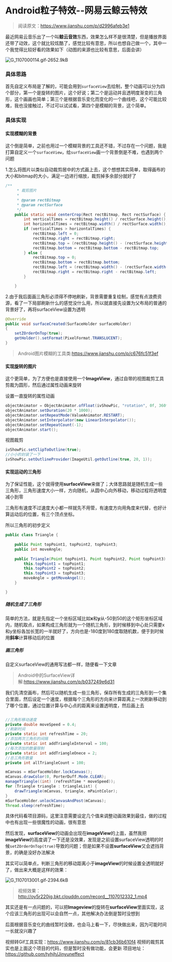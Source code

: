 ﻿# Android粒子特效--网易云鲸云特效

> 阅读原文：https://www.jianshu.com/p/d2996afeb3e1

最近网易云音乐出了一个叫**鲸云音效**东西，效果怎么样不是很清楚，但是播放界面还带了动效，这个就比较炫酷了，感觉比较有意思，所以也想自己做一个，其中一个我觉得比较好看的效果如下（动图的来源也比较有意思，后面会讲）

![G_1107000114.gif-2652.9kB][1]


### 具体思路
首先自定义布局是了解的，可能会用到`surfaceView`去绘制，整个动画可以分为四个部分，第一个是旋转的图片，这个好说；第二个是运动并且透明度渐变的三角形，这个画画也简单；第三个是根据音乐变化而变化的一个曲线吧，这个可能比较难，我也没接触过，不过可以试试看，第四个是模糊的背景，这个简单。


### 具体实现
#### 实现模糊的背景
这个倒是简单，之前也用过一个模糊背景的工具还不错，不过存在一个问题，我是打算自定义一个`surfaceView`，给`surfaceView`画一个背景倒是不难，也遇到两个问题

1.怎么将图片以类似自动裁剪居中的方式画上去，这个想想其实简单，取得画布的大小和bitmap的大小，满足一边进行缩放，裁剪掉多余部分就好了

```java
/**
     * 裁剪图片
     *
     * @param rectBitmap
     * @param rectSurface
     */
    public static void centerCrop(Rect rectBitmap, Rect rectSurface) {
        int verticalTimes = rectBitmap.height() / rectSurface.height();
        int horizontalTimes = rectBitmap.width() / rectSurface.width();
        if (verticalTimes > horizontalTimes) {
            rectBitmap.left = 0;
            rectBitmap.right = rectBitmap.right;
            rectBitmap.top = (rectBitmap.height() - (rectSurface.height() * rectBitmap.width() / rectSurface.width())) / 2;
            rectBitmap.bottom = rectBitmap.bottom - rectBitmap.top;
        } else {
            rectBitmap.top = 0;
            rectBitmap.bottom = rectBitmap.bottom;
            rectBitmap.left = (rectBitmap.width() - (rectSurface.width() * rectBitmap.height() / rectSurface.height())) / 2;
            rectBitmap.right = rectBitmap.right - rectBitmap.left;
        }

    }
```

2.由于我后面画三角形必须得不停地刷新，背景需要重复绘制，感觉有点浪费资源，看了一下局部刷新什么的感觉没什么用，所以就直接先设置为父布局的普通的背景好了，再将surfaceView设置为透明
```java
@Override
public void surfaceCreated(SurfaceHolder surfaceHolder) 
{
    setZOrderOnTop(true);
    getHolder().setFormat(PixelFormat.TRANSLUCENT);
}
```

> Android图片模糊的工具类:https://www.jianshu.com/p/c676fc51f3ef



#### 实现旋转的图片
这个更简单，为了方便也是直接使用一个**ImageView**，通过自带的视图裁剪工具剪裁为圆形，然后通过属性动画来旋转

设置一直旋转的属性动画
```java
objectAnimator = ObjectAnimator.ofFloat(ivShowPic, "rotation", 0f, 360f);
objectAnimator.setDuration(20 * 1000);
objectAnimator.setRepeatMode(ValueAnimator.RESTART);
objectAnimator.setInterpolator(new LinearInterpolator());
objectAnimator.setRepeatCount(-1);
objectAnimator.start();
```

视图裁剪
```java
ivShowPic.setClipToOutline(true);
//小小的封装了一下
ivShowPic.setOutlineProvider(ImageUtil.getOutline(true, 20, 1));
```

#### 实现运动的三角形
为了保证性能，这个就得使用**surfaceView**来做了；大体思路就是随机生成一些三角形，三角形速度大小一样，方向随机，从圆中心向外移动，移动过程将透明度减小到零

三角形有速度不过速度大小都一样就先不用管，有速度方向用角度来代替，也好计算运动后的位置，有三个顶点坐标。

所以三角形的初步定义
```java
public class Triangle {
    
    public Point topPoint1, topPoint2, topPoint3;
    public int moveAngle;
    
    public Triangle(Point topPoint1, Point topPoint2, Point topPoint3) {
        this.topPoint1 = topPoint1;
        this.topPoint2 = topPoint2;
        this.topPoint3 = topPoint3;
        moveAngle = getMoveAngel();
    }

}
```

##### 随机生成了三角形
简单的方法，就是先指定一个坐标区域比如**x**和**y**从-50到50的这个矩形坐标区域内，随机取点，如果构成三角形就为一个随机三角形，到时候移到中心处只需要x和y坐标各加长宽的一半就好了，方向也是-180度到180度取随机数，便于到时候用**斜率**计算移动后的位置


##### 画三角形
自定义surfaceView的通用写法都一样，随便看一下文章
> Android中的SurfaceView详解:https://www.jianshu.com/p/b037249e6d31

我们先清空画布，然后可以随机生成一些三角形，保存所有生成的三角形到一个集合里面，然后设定一个速度，根据每个三角形的方向来计算距离上一次刷新移动到了哪个位置，通过位置计算与中心点的距离来设置透明度，然后画上去

```java

//三角形移动速度
private double moveSpeed = 0.4;
//刷新时间
private static int refreshTime = 20;
//添加两次三角形的间隔
private static int addTriangleInterval = 100;
//每次添加的数量限制
private static int addTriangleOnece = 2;
//总三角形数量
private int allTriangleCount = 100;

mCanvas = mSurfaceHolder.lockCanvas();
mCanvas.drawColor(0, PorterDuff.Mode.CLEAR);
manageTriangle((int) (refreshTime * moveSpeed));
for (Triangle triangle : triangleList) {
    drawTriangle(mCanvas, triangle, mPaintColor);
}
mSurfaceHolder.unlockCanvasAndPost(mCanvas);
Thread.sleep(refreshTime);
```
具体代码看项目源码，这里注意需要设定几个值来调整动画效果到最佳，做的过程中也有出现一些很魔性的动画，很有意思


然后发现，**surfaceView**的动画会出现在**imageView**的上面，虽然我把**imageView**的高度调了一下还是没效果，发现是之前设置surfaceView透明的时候`setZOrderOnTop(true)`导致的问题；但是如果不设置**surfaceView**又会遮挡背景，的确是没好办法解决

其实可以简单点，判断三角形的移动距离小于**imageView**的时候设置全透明就好了，做出来大概是这样的效果：

![G_1107013001.gif-2394.6kB][2]

> 视频效果：http://oy5r220jg.bkt.clouddn.com/record__1107012332_1.mp4

其实还是有一点问题的，可以把**Imageview**的旋转在**surfaceView**里面实现，这个应该三角形的出现可以会自然一点，其他解决办法倒是暂时没想到

后面根据音乐变化的曲线暂时没做，也会马上看一下，尽快做出来，因为可能时间一长就没兴趣了



视频转Gif工具实现：https://www.jianshu.com/p/81cb36b610f4
视频的裁剪其实也是上面这个项目的代码，但是暂时没有做功能，会更新
项目地址：https://github.com/tyhjh/Jinyuneffect


  [1]: http://static.zybuluo.com/Tyhj/vld6mdwww3ficqqaqg99kjh6/G_1107000114.gif
  [2]: http://static.zybuluo.com/Tyhj/d0zi4dbm8271fdfu0glpkoww/G_1107013001.gif
